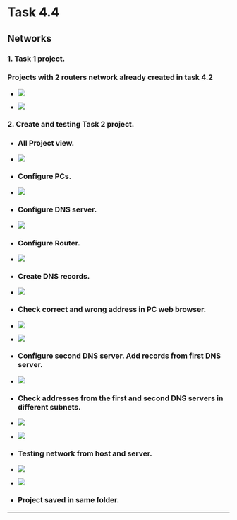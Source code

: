 # Task 4.4

## Networks

### 1. Task 1 project. 

### Projects with 2 routers network already created in task 4.2

* ![](img/net11.png)

* ![](img/net21.png)

### 2. Create and testing Task 2 project.

* ### All Project view. 

* ![](img/net31.png)

* ### Configure PCs.

* ![](img/net32.png)

* ### Configure DNS server.

* ![](img/net33.png)

* ### Configure Router.

* ![](img/net35.png)

* ### Create DNS records.

* ![](img/net34.png)

* ### Check correct and wrong address in PC web browser.

* ![](img/net36.png)

* ![](img/net37.png)

* ### Configure second DNS server. Add records from first DNS server.

* ![](img/net38.png)

* ### Check addresses from the first and second DNS servers in different subnets.

* ![](img/net39.png)

* ![](img/net40.png)

* ### Testing network from host and server.

* ![](img/net41.png)

* ![](img/net42.png)

* ### Project saved in same folder. 

--------------------------------------------





